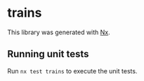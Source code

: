 # trains

This library was generated with [Nx](https://nx.dev).

## Running unit tests

Run `nx test trains` to execute the unit tests.
